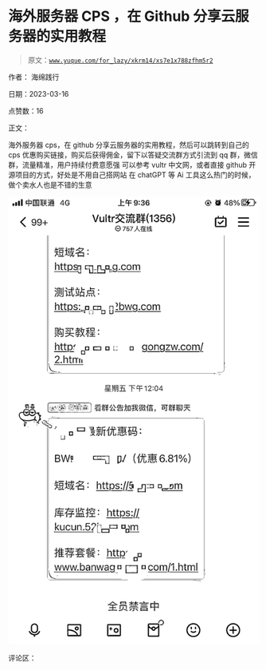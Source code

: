 # 海外服务器 CPS ，在 Github 分享云服务器的实用教程

> 原文：[`www.yuque.com/for_lazy/xkrm14/xs7e1x788zfhm5r2`](https://www.yuque.com/for_lazy/xkrm14/xs7e1x788zfhm5r2)

作者： 海绵践行

日期：2023-03-16

点赞数：16

正文：

海外服务器 cps，在 github 分享云服务器的实用教程，然后可以跳转到自己的 cps 优惠购买链接，购买后获得佣金，留下以答疑交流群方式引流到 qq 群，微信群，流量精准，用户持续付费意愿强 可以参考 vultr 中文网，或者直接 github 开源项目的方式，好处是不用自己搭网站 在 chatGPT 等 Ai 工具这么热门的时候，做个卖水人也是不错的生意

![](img/05b0bcdc067a655473460372aa62e653.png)

评论区：



